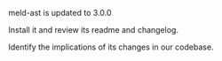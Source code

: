 meld-ast is updated to 3.0.0

Install it and review its readme and changelog.

Identify the implications of its changes in our codebase. 

